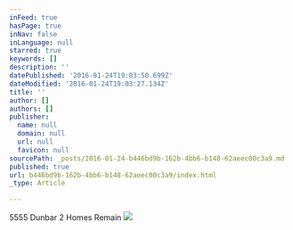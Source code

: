 ```yaml
---
inFeed: true
hasPage: true
inNav: false
inLanguage: null
starred: true
keywords: []
description: ''
datePublished: '2016-01-24T19:03:50.699Z'
dateModified: '2016-01-24T19:03:27.134Z'
title: ''
author: []
authors: []
publisher:
  name: null
  domain: null
  url: null
  favicon: null
sourcePath: _posts/2016-01-24-b446bd9b-162b-4bb6-b148-62aeec00c3a9.md
published: true
url: b446bd9b-162b-4bb6-b148-62aeec00c3a9/index.html
_type: Article

---
```

5555 Dunbar 2 Homes Remain
![](https://the-grid-user-content.s3-us-west-2.amazonaws.com/a400a7b7-03c0-40d2-a2b3-df613eb54686.jpg)